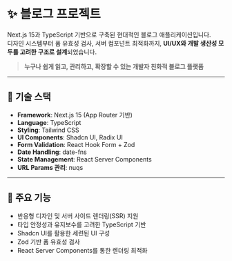 # ✨ 블로그 프로젝트

Next.js 15과 TypeScript 기반으로 구축된 현대적인 블로그 애플리케이션입니다.  
디자인 시스템부터 폼 유효성 검사, 서버 컴포넌트 최적화까지, **UI/UX와 개발 생산성 모두를 고려한 구조로 설계**되었습니다.

> **누구나 쉽게 읽고, 관리하고, 확장할 수 있는 개발자 친화적 블로그 플랫폼**

---

## 🚀 기술 스택

- **Framework**: Next.js 15 (App Router 기반)
- **Language**: TypeScript
- **Styling**: Tailwind CSS
- **UI Components**: Shadcn UI, Radix UI
- **Form Validation**: React Hook Form + Zod
- **Date Handling**: date-fns
- **State Management**: React Server Components
- **URL Params 관리**: nuqs

---

## 🌟 주요 기능

- 반응형 디자인 및 서버 사이드 렌더링(SSR) 지원
- 타입 안정성과 유지보수를 고려한 TypeScript 기반
- Shadcn UI를 활용한 세련된 UI 구성
- Zod 기반 폼 유효성 검사
- React Server Components를 통한 렌더링 최적화
